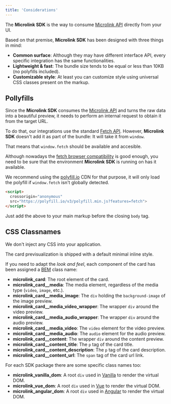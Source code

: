 ```yaml
---
title: 'Considerations'
---
```


The **Microlink SDK** is the way to consume [Microlink API](/docs/api) directly from your UI.

Based on that premise, **Microlink SDK** has been designed with three things in mind:

- **Common surface**: Although they may have different interface API, every specific integration has the same functionalities.
- **Lightweight & fast**: The bundle size tends to be equal or less than 10KB (no polyfills included).
- **Customizable style**: At least you can customize style using universal CSS classes present on the markup.

## Pollyfills

Since the **Microlink SDK** consumes the [Microlink API](/docs/api) and turns the raw data into a beautiful preview, it needs to perform an internal request to obtain it from the target URL.

To do that, our integrations use the standard [Fetch API](https://developer.mozilla.org/es/docs/Web/API/Fetch_API). However, **Microlink SDK** doesn't add it as part of the bundle: It will take it from `window`.

That means that `window.fetch` should be available and accesible.

Although nowadays the [fetch browser compatibility](https://caniuse.com/#search=fetch) is good enough, you need to be sure that the environment **Microlink SDK** is running on has it available.

We recommend using the [polyfill.io](https://polyfill.io/v3/) CDN for that purpose, it will only load the polyfill if `window.fetch` isn't globally detected.

```html
<script>
  crossorigin="anonymous"
  src="https://polyfill.io/v3/polyfill.min.js?features=fetch">
</script>
```

Just add the above to your main markup before the closing `body` tag.

## CSS Classnames

We don't inject any CSS into your application.

The card previsualization is shipped with a default minimal inline style.

If you need to adapt the _look and feel_, each component of the card has been assigned a [BEM](http://getbem.com/introduction) class name:

- **microlink_card**: The root element of the card.
- **microlink_card\_\_media**: The media element, regardless of the media type (`video`, `image`, etc.).
- **microlink_card\_\_media_image**: The `div` holding the `background-image` of the image preview.
- **microlink_card\_\_media_video_wrapper**: The wrapper `div` around the video preview.
- **microlink_card\_\_media_audio_wrapper**: The wrapper `div` around the audio preview.
- **microlink_card\_\_media_video**: The `video` element for the video preview.
- **microlink_card\_\_media_audio**: The `audio` element for the audio preview.
- **microlink_card\_\_content**: The wrapper `div` around the content preview.
- **microlink_card\_\_content_title**: The `p` tag of the card title.
- **microlink_card\_\_content_description**: The `p` tag of the card description.
- **microlink_card\_\_content_url**: The `span` tag of the card url link.

For each SDK package there are some specific class names too:

- **microlink_vanilla_dom**: A root `div` used in [Vanilla](/docs/sdk/integrations/vanilla) to render the virtual DOM.
- **microlink_vue_dom**: A root `div` used in [Vue](/docs/sdk/integrations/vue) to render the virtual DOM.
- **microlink_angular_dom**: A root `div` used in [Angular](/docs/sdk/integrations/angular) to render the virtual DOM.

